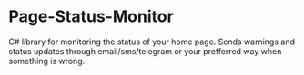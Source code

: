 # Page-Status-Monitor
C# library for monitoring the status of your home page. Sends warnings and status updates through email/sms/telegram or your prefferred way when something is wrong.
